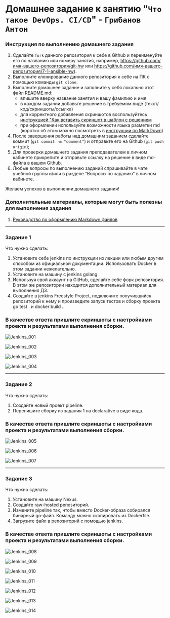 # Домашнее задание к занятию "`Что такое DevOps. CI/CD`" - `Грибанов Антон`


### Инструкция по выполнению домашнего задания

   1. Сделайте `fork` данного репозитория к себе в Github и переименуйте его по названию или номеру занятия, например, https://github.com/имя-вашего-репозитория/git-hw или  https://github.com/имя-вашего-репозитория/7-1-ansible-hw).
   2. Выполните клонирование данного репозитория к себе на ПК с помощью команды `git clone`.
   3. Выполните домашнее задание и заполните у себя локально этот файл README.md:
      - впишите вверху название занятия и вашу фамилию и имя
      - в каждом задании добавьте решение в требуемом виде (текст/код/скриншоты/ссылка)
      - для корректного добавления скриншотов воспользуйтесь [инструкцией "Как вставить скриншот в шаблон с решением](https://github.com/netology-code/sys-pattern-homework/blob/main/screen-instruction.md)
      - при оформлении используйте возможности языка разметки md (коротко об этом можно посмотреть в [инструкции  по MarkDown](https://github.com/netology-code/sys-pattern-homework/blob/main/md-instruction.md))
   4. После завершения работы над домашним заданием сделайте коммит (`git commit -m "comment"`) и отправьте его на Github (`git push origin`);
   5. Для проверки домашнего задания преподавателем в личном кабинете прикрепите и отправьте ссылку на решение в виде md-файла в вашем Github.
   6. Любые вопросы по выполнению заданий спрашивайте в чате учебной группы и/или в разделе “Вопросы по заданию” в личном кабинете.
   
Желаем успехов в выполнении домашнего задания!
   
### Дополнительные материалы, которые могут быть полезны для выполнения задания

1. [Руководство по оформлению Markdown файлов](https://gist.github.com/Jekins/2bf2d0638163f1294637#Code)

---

### Задание 1
Что нужно сделать:

  1. Установите себе jenkins по инструкции из лекции или любым другим способом из официальной документации. Использовать Docker в этом задании нежелательно.
  2. Установите на машину с jenkins golang.
  3. Используя свой аккаунт на GitHub, сделайте себе форк репозитория. В этом же репозитории находится дополнительный материал для выполнения ДЗ.
  4. Создайте в jenkins Freestyle Project, подключите получившийся репозиторий к нему и произведите запуск тестов и сборку проекта go test . и docker build ..
### В качестве ответа пришлите скриншоты с настройками проекта и результатами выполнения сборки.


![Jenkins_001](https://github.com/Qshar1408/gitlab_hw_8.02/blob/main/img/001.png)

![Jenkins_002](https://github.com/Qshar1408/gitlab_hw_8.02/blob/main/img/002.png)

![Jenkins_003](https://github.com/Qshar1408/gitlab_hw_8.02/blob/main/img/003.png)

![Jenkins_004](https://github.com/Qshar1408/gitlab_hw_8.02/blob/main/img/004.png)

---

### Задание 2
Что нужно сделать:

  1. Создайте новый проект pipeline.
  2. Перепишите сборку из задания 1 на declarative в виде кода.
### В качестве ответа пришлите скриншоты с настройками проекта и результатами выполнения сборки.


![Jenkins_005](https://github.com/Qshar1408/gitlab_hw_8.02/blob/main/img/005.png)

![Jenkins_006](https://github.com/Qshar1408/gitlab_hw_8.02/blob/main/img/006.png)

![Jenkins_007](https://github.com/Qshar1408/gitlab_hw_8.02/blob/main/img/007.png)

---

### Задание 3
Что нужно сделать:

  1. Установите на машину Nexus.
  2. Создайте raw-hosted репозиторий.
  3. Измените pipeline так, чтобы вместо Docker-образа собирался бинарный go-файл. Команду можно скопировать из Dockerfile.
  4. Загрузите файл в репозиторий с помощью jenkins.
### В качестве ответа пришлите скриншоты с настройками проекта и результатами выполнения сборки.

![Jenkins_008](https://github.com/Qshar1408/gitlab_hw_8.02/blob/main/img/008.png)

![Jenkins_009](https://github.com/Qshar1408/gitlab_hw_8.02/blob/main/img/009.png)

![Jenkins_010](https://github.com/Qshar1408/gitlab_hw_8.02/blob/main/img/010.png)

![Jenkins_011](https://github.com/Qshar1408/gitlab_hw_8.02/blob/main/img/011.png)

![Jenkins_012](https://github.com/Qshar1408/gitlab_hw_8.02/blob/main/img/012.png)

![Jenkins_013](https://github.com/Qshar1408/gitlab_hw_8.02/blob/main/img/013.png)

![Jenkins_014](https://github.com/Qshar1408/gitlab_hw_8.02/blob/main/img/014.png)



